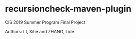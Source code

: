 # recursioncheck-maven-plugin
CIS 2019 Summer Program Final Project

Authors: LI, Xihe and ZHANG, Lide
